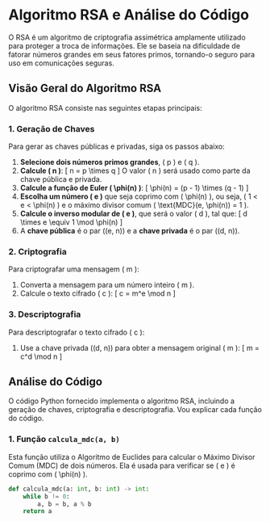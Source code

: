 # Algoritmo RSA e Análise do Código

O RSA é um algoritmo de criptografia assimétrica amplamente utilizado para proteger a troca de informações. Ele se baseia na dificuldade de fatorar números grandes em seus fatores primos, tornando-o seguro para uso em comunicações seguras.

## Visão Geral do Algoritmo RSA

O algoritmo RSA consiste nas seguintes etapas principais:

### 1. **Geração de Chaves**

Para gerar as chaves públicas e privadas, siga os passos abaixo:

1. **Selecione dois números primos grandes**, \( p \) e \( q \).
2. **Calcule \( n \)**:
   \[
   n = p \times q
   \]
   O valor \( n \) será usado como parte da chave pública e privada.
3. **Calcule a função de Euler \( \phi(n) \)**:
   \[
   \phi(n) = (p - 1) \times (q - 1)
   \]
4. **Escolha um número \( e \)** que seja coprimo com \( \phi(n) \), ou seja, \( 1 < e < \phi(n) \) e o máximo divisor comum \( \text{MDC}(e, \phi(n)) = 1 \).
5. **Calcule o inverso modular de \( e \)**, que será o valor \( d \), tal que:
   \[
   d \times e \equiv 1 \mod \phi(n)
   \]
6. A **chave pública** é o par \((e, n)\) e a **chave privada** é o par \((d, n)\).

### 2. **Criptografia**

Para criptografar uma mensagem \( m \):

1. Converta a mensagem para um número inteiro \( m \).
2. Calcule o texto cifrado \( c \):
   \[
   c = m^e \mod n
   \]

### 3. **Descriptografia**

Para descriptografar o texto cifrado \( c \):

1. Use a chave privada \((d, n)\) para obter a mensagem original \( m \):
   \[
   m = c^d \mod n
   \]

## Análise do Código

O código Python fornecido implementa o algoritmo RSA, incluindo a geração de chaves, criptografia e descriptografia. Vou explicar cada função do código.

### **1. Função `calcula_mdc(a, b)`**

Esta função utiliza o Algoritmo de Euclides para calcular o Máximo Divisor Comum (MDC) de dois números. Ela é usada para verificar se \( e \) é coprimo com \( \phi(n) \).

```python
def calcula_mdc(a: int, b: int) -> int:
    while b != 0:
        a, b = b, a % b
    return a
